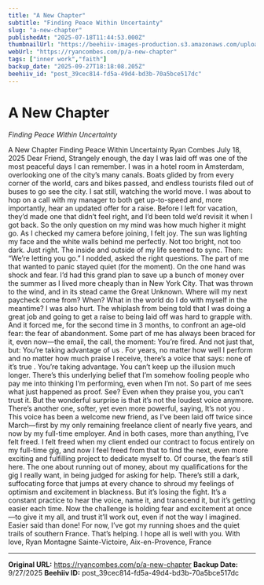 ```yaml
---
title: "A New Chapter"
subtitle: "Finding Peace Within Uncertainty"
slug: "a-new-chapter"
publishedAt: "2025-07-18T11:44:53.000Z"
thumbnailUrl: "https://beehiiv-images-production.s3.amazonaws.com/uploads/asset/file/49b4bd3d-bd96-420e-9ff8-a3c12046ae02/LTaF_Thumbnail_76.png?t=1753621505"
webUrl: "https://ryancombes.com/p/a-new-chapter"
tags: ["inner work","faith"]
backup_date: "2025-09-27T18:18:08.205Z"
beehiiv_id: "post_39cec814-fd5a-49d4-bd3b-70a5bce517dc"
---
```


# A New Chapter

*Finding Peace Within Uncertainty*



A New Chapter Finding Peace Within Uncertainty Ryan Combes July 18, 2025 Dear Friend, Strangely enough, the day I was laid off was one of the most peaceful days I can remember. I was in a hotel room in Amsterdam, overlooking one of the city’s many canals. Boats glided by from every corner of the world, cars and bikes passed, and endless tourists filed out of buses to go see the city. I sat still, watching the world move. I was about to hop on a call with my manager to both get up-to-speed and, more importantly, hear an updated offer for a raise. Before I left for vacation, they’d made one that didn’t feel right, and I’d been told we’d revisit it when I got back. So the only question on my mind was how much higher it might go. As I checked my camera before joining, I felt joy. The sun was lighting my face and the white walls behind me perfectly. Not too bright, not too dark. Just right. The inside and outside of my life seemed to sync. Then: “We’re letting you go.” I nodded, asked the right questions. The part of me that wanted to panic stayed quiet (for the moment). On the one hand was shock and fear. I’d had this grand plan to save up a bunch of money over the summer as I lived more cheaply than in New York City. That was thrown to the wind, and in its stead came the Great Unknown. Where will my next paycheck come from? When? What in the world do I do with myself in the meantime? I was also hurt. The whiplash from being told that I was doing a great job and going to get a raise to being laid off was hard to grapple with. And it forced me, for the second time in 3 months, to confront an age-old fear: the fear of abandonment. Some part of me has always been braced for it, even now—the email, the call, the moment: You’re fired. And not just that, but: You’re taking advantage of us . For years, no matter how well I perform and no matter how much praise I receive, there’s a voice that says: none of it’s true . You’re taking advantage. You can’t keep up the illusion much longer. There’s this underlying belief that I’m somehow fooling people who pay me into thinking I’m performing, even when I’m not. So part of me sees what just happened as proof. See? Even when they praise you, you can’t trust it. But the wonderful surprise is that it’s not the loudest voice anymore. There’s another one, softer, yet even more powerful, saying, It’s not you . This voice has been a welcome new friend, as I’ve been laid off twice since March—first by my only remaining freelance client of nearly five years, and now by my full-time employer. And in both cases, more than anything, I’ve felt freed. I felt freed when my client ended our contract to focus entirely on my full-time gig, and now I feel freed from that to find the next, even more exciting and fulfilling project to dedicate myself to. Of course, the fear’s still here. The one about running out of money, about my qualifications for the gig I really want, in being judged for asking for help. There’s still a dark, suffocating force that jumps at every chance to shroud my feelings of optimism and excitement in blackness. But it’s losing the fight. It’s a constant practice to hear the voice, name it, and transcend it, but it’s getting easier each time. Now the challenge is holding fear and excitement at once—to give it my all, and trust it’ll work out, even if not the way I imagined. Easier said than done! For now, I’ve got my running shoes and the quiet trails of southern France. That’s helping. I hope all is well with you. With love, Ryan Montagne Sainte-Victoire, Aix-en-Provence, France

---

**Original URL:** https://ryancombes.com/p/a-new-chapter
**Backup Date:** 9/27/2025
**Beehiiv ID:** post_39cec814-fd5a-49d4-bd3b-70a5bce517dc
